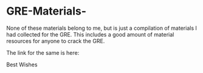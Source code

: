 # GRE-Materials-
None of these materials belong to me, but is just a compilation of materials I had collected for the GRE. This includes a good amount of material resources for anyone to crack the GRE. 


The link for the same is here: 

Best Wishes
